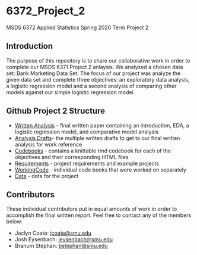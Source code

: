 # 6372_Project_2
MSDS 6372 Applied Statistics Spring 2020 Term Project 2

## Introduction
The purpose of this repository is to share our collaborative work in order to complete our MSDS 6371 Project 2 anlaysis. We analyzed a chosen data set: Bank Marketing Data Set. The focus of our project was analyze the given data set and complete three objectives: an exploratory data analysis, a logistic regression model and a second analysis of comparing other models against our simple logistic regression model.

## Github Project 2 Structure
* [Written Analysis] - final written paper containing an introduction, EDA, a logistic regression model, and comparative model analysis
* [Analysis Drafts]- the multiple written drafts to get to our final written analysis for work reference
* [Codebooks] - contains a knittable rmd codebook for each of the objectives and their corresponding HTML files
* [Requirements] - project requirements and example projects
* [WorkingCode] - individual code books that were worked on separately
* [Data] - data for the project

## Contributors
These individual contributors put in equal amounts of work in order to accomplish the final written report. Feel free to contact any of the members below: 
 - Jaclyn Coate: jcoate@smu.edu
 - Josh Eysenbach: jeysenbach@smu.edu
 - Branum Stephan: bstephan@smu.edu

 [Written Analysis]: <https://github.com/JaclynCoate/6372_Project_2/tree/master/WrittenAnalysis>
 [CodeBooks]: <https://github.com/JaclynCoate/6372_Project_2/tree/master/Codebooks>
 [Requirements]: <https://github.com/JaclynCoate/6372_Project_2/tree/master/Requirements>
 [WorkingCode]: <https://github.com/JaclynCoate/6372_Project_2/tree/master/WorkingCode>         
 [Data]: <https://github.com/JaclynCoate/6372_Project_2/tree/master/Data>   
 [Analysis Drafts]: <https://github.com/JaclynCoate/6372_Project_2/tree/master/AnalysisDrafts>
